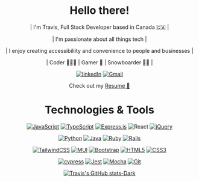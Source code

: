 <center>

# Hello there!

| I'm Travis, Full Stack Developer based in Canada 🇨🇦 |

| I'm passionate about all things tech |

| I enjoy creating accessibiliity and convenience to people and businesses |

| Coder 👨🏻‍💻 | Gamer 👾 | Snowboarder 🏂🏻 |

[![linkedIn](https://img.shields.io/badge/LinkedIn-0077B5?style=for-the-badge&logo=linkedin&logoColor=white)](https://www.linkedin.com/in/travis-liu/)
[![Gmail](https://img.shields.io/badge/Gmail-D14836?style=for-the-badge&logo=gmail&logoColor=white)](mailto:travisliu708@gmail.com)

Check out my [Resume 💼](https://www.canva.com/design/DAFPRmTdgCQ/0fecGpKwTRFReqgI30EzdQ/view?utm_content=DAFPRmTdgCQ&utm_campaign=designshare&utm_medium=link&utm_source=publishsharelink)

# Technologies & Tools

<!-- [![Top Langs](https://github-readme-stats.vercel.app/api/top-langs/?username=anuraghazra&layout=compact)](https://github.com/anuraghazra/github-readme-stats) -->

[![JavaScript](https://img.shields.io/badge/javascript-%23323330.svg?style=for-the-badge&logo=javascript&logoColor=%23F7DF1E)](https://github.com/liucidity?tab=repositories&q=&type=&language=javascript&sort=)
[![TypeScript](https://img.shields.io/badge/TypeScript-007ACC?style=for-the-badge&logo=typescript&logoColor=white)](https://github.com/liucidity?tab=repositories&q=&type=&language=typescript&sort=)
[![Express.js](https://img.shields.io/badge/express.js-%23404d59.svg?style=for-the-badge&logo=express&logoColor=%2361DAFB)]()
![React](https://img.shields.io/badge/react-%2320232a.svg?style=for-the-badge&logo=react&logoColor=%2361DAFB)
[![jQuery](https://img.shields.io/badge/jquery-%230769AD.svg?style=for-the-badge&logo=jquery&logoColor=white)]()

[![Python](https://img.shields.io/badge/python-3670A0?style=for-the-badge&logo=python&logoColor=ffdd54)]()
[![Java](https://img.shields.io/badge/java-%23ED8B00.svg?style=for-the-badge&logo=java&logoColor=white)](https://github.com/liucidity?tab=repositories&q=&type=&language=java&sort=)
[![Ruby](https://img.shields.io/badge/ruby-%23CC342D.svg?style=for-the-badge&logo=ruby&logoColor=white)]()
[![Rails](https://img.shields.io/badge/rails-%23CC0000.svg?style=for-the-badge&logo=ruby-on-rails&logoColor=white)]()

[![TailwindCSS](https://img.shields.io/badge/tailwindcss-%2338B2AC.svg?style=for-the-badge&logo=tailwind-css&logoColor=white)]()
[ ![MUI](https://img.shields.io/badge/MUI-%230081CB.svg?style=for-the-badge&logo=mui&logoColor=white)]()
[![Bootstrap](https://img.shields.io/badge/bootstrap-%23563D7C.svg?style=for-the-badge&logo=bootstrap&logoColor=white)]()
[![HTML5](https://img.shields.io/badge/html5-%23E34F26.svg?style=for-the-badge&logo=html5&logoColor=white)]()
[![CSS3](https://img.shields.io/badge/css3-%231572B6.svg?style=for-the-badge&logo=css3&logoColor=white)]()

[![cypress](https://img.shields.io/badge/-cypress-%23E5E5E5?style=for-the-badge&logo=cypress&logoColor=058a5e)]()
[![Jest](https://img.shields.io/badge/-jest-%23C21325?style=for-the-badge&logo=jest&logoColor=white)]()
[![Mocha](https://img.shields.io/badge/-mocha-%238D6748?style=for-the-badge&logo=mocha&logoColor=white)]()
[![Git](https://img.shields.io/badge/git-%23F05033.svg?style=for-the-badge&logo=git&logoColor=white)]()

<!-- []() -->

[![Travis's GitHub stats-Dark](https://github-readme-stats.vercel.app/api?username=liucidity&show_icons=true&theme=dark#gh-dark-mode-only)](https://github.com/liucidity)

</center>
